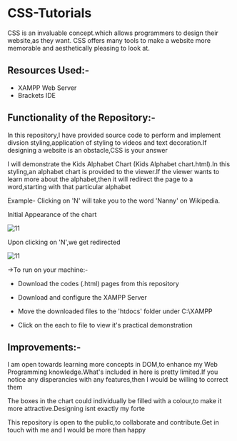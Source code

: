 # CSS-Tutorials
CSS is an invaluable concept.which allows programmers to design their website,as they want. CSS offers many tools to make a website more memorable and aesthetically pleasing to look at.

## Resources Used:-

- XAMPP Web Server
- Brackets IDE

## Functionality of the Repository:-

In this repository,I have provided source code to perform and implement divsion styling,application of styling to videos and text decoration.If designing a website is an obstacle,CSS is your answer

I will demonstrate the Kids Alphabet Chart (Kids Alphabet chart.html).In this styling,an alphabet chart is provided to the viewer.If the viewer wants to learn more about the alphabet,then it will redirect the page to a word,starting with that particular alphabet

Example- Clicking on 'N' will take you to the word 'Nanny' on Wikipedia.

Initial Appearance of the chart

![11](https://user-images.githubusercontent.com/77625109/122008164-52284b80-cdd6-11eb-97e6-3b2e19f215d9.PNG)

Upon clicking on 'N',we get redirected

![11](https://user-images.githubusercontent.com/77625109/122008442-adf2d480-cdd6-11eb-8aad-2ab461888f4d.PNG)

->To run on your machine:-

- Download the codes (.html) pages from this repository

- Download and configure the XAMPP Server

- Move the downloaded files to the 'htdocs' folder under C:\XAMPP

- Click on the each to file to view it's practical demonstration


## Improvements:-

I am open towards learning more concepts in DOM,to enhance my Web Programming knowledge.What's included in here is pretty limited.If you notice any disperancies with any features,then I would be willing to correct them

The boxes in the chart could individually be filled with a colour,to make it more attractive.Designing isnt exactly my forte

This repository is open to the public,to collaborate and contribute.Get in touch with me and I would be more than happy 






